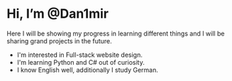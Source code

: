 # Hi, I’m @Dan1mir
Here I will be showing my progress in learning different things and I will be sharing grand projects in the future.
- I'm interested in Full-stack website design. 
- I'm learning Python and C# out of curiosity. 
- I know English well, additionally I study German. 
